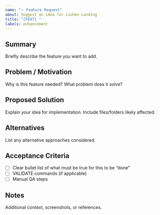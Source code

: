 ```yaml
---
name: "✨ Feature Request"
about: Suggest an idea for Louhen Landing
title: "[FEAT] "
labels: enhancement
---
```


## Summary
Briefly describe the feature you want to add.

## Problem / Motivation
Why is this feature needed? What problem does it solve?

## Proposed Solution
Explain your idea for implementation. Include files/folders likely affected.

## Alternatives
List any alternative approaches considered.

## Acceptance Criteria
- [ ] Clear bullet list of what must be true for this to be “done”
- [ ] VALIDATE commands (if applicable)
- [ ] Manual QA steps

## Notes
Additional context, screenshots, or references.
